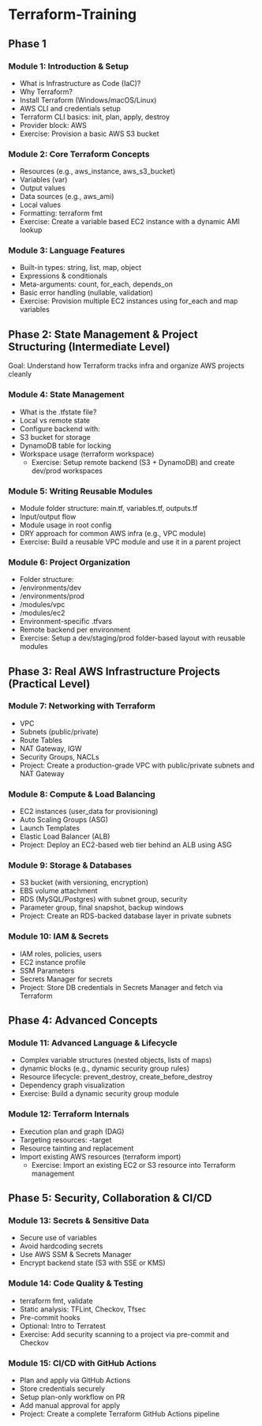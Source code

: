 # Terraform-Training

## Phase 1
###  Module 1: Introduction & Setup
-	What is Infrastructure as Code (IaC)?
-	Why Terraform?
-	Install Terraform (Windows/macOS/Linux)
-	AWS CLI and credentials setup
-	Terraform CLI basics: init, plan, apply, destroy
-	Provider block: AWS
   - Exercise: Provision a basic AWS S3 bucket

 ### Module 2: Core Terraform Concepts
-	Resources (e.g., aws_instance, aws_s3_bucket)
-	Variables (var)
-	Output values
-	Data sources (e.g., aws_ami)
-	Local values
-	Formatting: terraform fmt
  - Exercise: Create a variable based EC2 instance with a dynamic AMI lookup

### Module 3: Language Features
-	Built-in types: string, list, map, object
-	Expressions & conditionals
-	Meta-arguments: count, for_each, depends_on
-	Basic error handling (nullable, validation)
  - Exercise: Provision multiple EC2 instances using for_each and map variables

## Phase 2: State Management & Project Structuring (Intermediate Level)
 Goal: Understand how Terraform tracks infra and organize AWS projects cleanly

 ### Module 4: State Management
-	What is the .tfstate file?
-	Local vs remote state
-	Configure backend with:
-	S3 bucket for storage
-	DynamoDB table for locking
-	Workspace usage (terraform workspace)
    - Exercise: Setup remote backend (S3 + DynamoDB) and create dev/prod workspaces

### Module 5: Writing Reusable Modules
-	Module folder structure: main.tf, variables.tf, outputs.tf
-	Input/output flow
-	Module usage in root config
-	DRY approach for common AWS infra (e.g., VPC module)
  -  Exercise: Build a reusable VPC module and use it in a parent project

 ### Module 6: Project Organization
-	Folder structure:
  - /environments/dev
  - /environments/prod
  - /modules/vpc
  - /modules/ec2
-	Environment-specific .tfvars
-	Remote backend per environment
  -  Exercise: Setup a dev/staging/prod folder-based layout with reusable modules

## Phase 3: Real AWS Infrastructure Projects (Practical Level)

### Module 7: Networking with Terraform
-	VPC
-	Subnets (public/private)
-	Route Tables
-	NAT Gateway, IGW
-	Security Groups, NACLs
   - Project: Create a production-grade VPC with public/private subnets and NAT Gateway

### Module 8: Compute & Load Balancing
-	EC2 instances (user_data for provisioning)
-	Auto Scaling Groups (ASG)
-	Launch Templates
-	Elastic Load Balancer (ALB)
   - Project: Deploy an EC2-based web tier behind an ALB using ASG

### Module 9: Storage & Databases
-	S3 bucket (with versioning, encryption)
-	EBS volume attachment
-	RDS (MySQL/Postgres) with subnet group, security
-	Parameter group, final snapshot, backup windows
   - Project: Create an RDS-backed database layer in private subnets

### Module 10: IAM & Secrets
-	IAM roles, policies, users
-	EC2 instance profile
-	SSM Parameters
-	Secrets Manager for secrets
   -  Project: Store DB credentials in Secrets Manager and fetch via Terraform

## Phase 4: Advanced Concepts 
 ### Module 11: Advanced Language & Lifecycle
-	Complex variable structures (nested objects, lists of maps)
-	dynamic blocks (e.g., dynamic security group rules)
-	Resource lifecycle: prevent_destroy, create_before_destroy
-	Dependency graph visualization
   - Exercise: Build a dynamic security group module

 ### Module 12: Terraform Internals
-	Execution plan and graph (DAG)
-	Targeting resources: -target
-	Resource tainting and replacement
-	Import existing AWS resources (terraform import)
    - Exercise: Import an existing EC2 or S3 resource into Terraform management

## Phase 5: Security, Collaboration & CI/CD

### Module 13: Secrets & Sensitive Data
-	Secure use of variables
-	Avoid hardcoding secrets
-	Use AWS SSM & Secrets Manager
-	Encrypt backend state (S3 with SSE or KMS)

### Module 14: Code Quality & Testing
-	terraform fmt, validate
-	Static analysis: TFLint, Checkov, Tfsec
-	Pre-commit hooks
-	Optional: Intro to Terratest
  - Exercise: Add security scanning to a project via pre-commit and Checkov

### Module 15: CI/CD with GitHub Actions
-	Plan and apply via GitHub Actions
-	Store credentials securely
-	Setup plan-only workflow on PR
-	Add manual approval for apply
  - Project: Create a complete Terraform GitHub Actions pipeline

